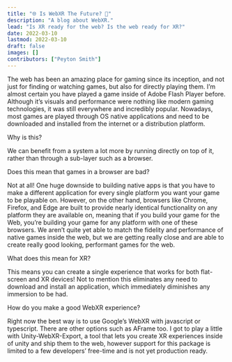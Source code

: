 ```yaml
---
title: "🌐 Is WebXR The Future? 🥽"
description: "A blog about WebXR."
lead: "Is XR ready for the web? Is the web ready for XR?"
date: 2022-03-10
lastmod: 2022-03-10
draft: false
images: []
contributors: ["Peyton Smith"]
---
```


The web has been an amazing place for gaming since its inception, and not just for finding or watching games, but also for directly playing them. I’m almost certain you have played a game inside of Adobe Flash Player before. Although it’s visuals and performance were nothing like modern gaming technologies, it was still everywhere and incredibly popular. Nowadays, most games are played through OS native applications and need to be downloaded and installed from the internet or a distribution platform.

Why is this?

We can benefit from a system a lot more by running directly on top of it, rather than through a sub-layer such as a browser.

Does this mean that games in a browser are bad?

Not at all! One huge downside to building native apps is that you have to make a different application for every single platform you want your game to be playable on. However, on the other hand, browsers like Chrome, Firefox, and Edge are built to provide nearly identical functionality on any platform they are available on, meaning that if you build your game for the Web, you’re building your game for any platform with one of these browsers. We aren’t quite yet able to match the fidelity and performance of native games inside the web, but we are getting really close and are able to create really good looking, performant games for the web.

What does this mean for XR?

This means you can create a single experience that works for both flat-screen and XR devices! Not to mention this eliminates any need to download and install an application, which immediately diminishes any immersion to be had.

How do you make a good WebXR experience?

Right now the best way is to use Google’s WebXR with javascript or typescript. There are other options such as AFrame too. I got to play a little with Unity-WebXR-Export, a tool that lets you create XR experiences inside of unity and ship them to the web, however support for this package is limited to a few developers’ free-time and is not yet production ready.
